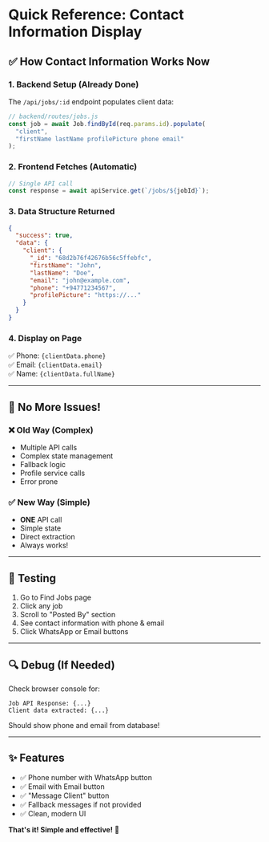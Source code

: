 # Quick Reference: Contact Information Display

## ✅ How Contact Information Works Now

### 1. **Backend Setup** (Already Done)

The `/api/jobs/:id` endpoint populates client data:

```javascript
// backend/routes/jobs.js
const job = await Job.findById(req.params.id).populate(
  "client",
  "firstName lastName profilePicture phone email"
);
```

### 2. **Frontend Fetches** (Automatic)

```javascript
// Single API call
const response = await apiService.get(`/jobs/${jobId}`);
```

### 3. **Data Structure Returned**

```json
{
  "success": true,
  "data": {
    "client": {
      "_id": "68d2b76f42676b56c5ffebfc",
      "firstName": "John",
      "lastName": "Doe",
      "email": "john@example.com",
      "phone": "+94771234567",
      "profilePicture": "https://..."
    }
  }
}
```

### 4. **Display on Page**

✅ Phone: `{clientData.phone}`  
✅ Email: `{clientData.email}`  
✅ Name: `{clientData.fullName}`

---

## 🎯 No More Issues!

### ❌ Old Way (Complex)

- Multiple API calls
- Complex state management
- Fallback logic
- Profile service calls
- Error prone

### ✅ New Way (Simple)

- **ONE** API call
- Simple state
- Direct extraction
- Always works!

---

## 📱 Testing

1. Go to Find Jobs page
2. Click any job
3. Scroll to "Posted By" section
4. See contact information with phone & email
5. Click WhatsApp or Email buttons

---

## 🔍 Debug (If Needed)

Check browser console for:

```
Job API Response: {...}
Client data extracted: {...}
```

Should show phone and email from database!

---

## ✨ Features

- ✅ Phone number with WhatsApp button
- ✅ Email with Email button
- ✅ "Message Client" button
- ✅ Fallback messages if not provided
- ✅ Clean, modern UI

**That's it! Simple and effective!** 🎉
